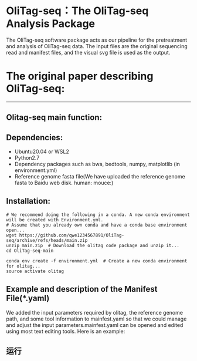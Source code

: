 # OliTag-seq：The OliTag-seq Analysis Package
The OliTag-seq software package acts as our pipeline for the pretreatment and analysis of OliTag-seq data. The input files are the original sequencing read and manifest files, and the visual svg file is used as the output.
# The original paper describing OliTag-seq:
*******************************************
## Olitag-seq main function:


## Dependencies:
* Ubuntu20.04 or WSL2
* Python2.7 
* Dependency packages such as bwa, bedtools, numpy, matplotlib (in environment.yml)
* Reference genome fasta file(We have uploaded the reference genome fasta to Baidu web disk. human:   mouce:)
## Installation:
    # We recommend doing the following in a conda. A new conda environment will be created with Environment.yml.
    # Assume that you already own conda and have a conda base environment open...
    wget https://github.com/qwe1234567891/OliTag-seq/archive/refs/heads/main.zip
    unzip main.zip  # Download the olitag code package and unzip it...
    cd OliTag-seq-main
    
    conda env create -f environment.yml  # Create a new conda environment for olitag...
    source activate olitag
## Example and description of the Manifest File(*.yaml)
We added the input parameters required by olitag, the reference genome path, and some tool information to mainfest.yaml so that we could manage and adjust the input parameters.mainfest.yaml can be opened and edited using most text editing tools. Here is an example:


## 运行

